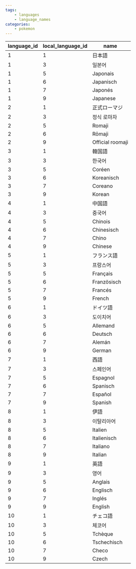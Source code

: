 ```yaml
---
tags:
    - languages
    - language_names
categories:
    - pokemon
---
```


| language_id | local_language_id |       name       |
|-------------|-------------------|------------------|
| 1           | 1                 | 日本語              |
| 1           | 3                 | 일본어              |
| 1           | 5                 | Japonais         |
| 1           | 6                 | Japanisch        |
| 1           | 7                 | Japonés          |
| 1           | 9                 | Japanese         |
| 2           | 1                 | 正式ローマジ           |
| 2           | 3                 | 정식 로마자           |
| 2           | 5                 | Romaji           |
| 2           | 6                 | Rōmaji           |
| 2           | 9                 | Official roomaji |
| 3           | 1                 | 韓国語              |
| 3           | 3                 | 한국어              |
| 3           | 5                 | Coréen           |
| 3           | 6                 | Koreanisch       |
| 3           | 7                 | Coreano          |
| 3           | 9                 | Korean           |
| 4           | 1                 | 中国語              |
| 4           | 3                 | 중국어              |
| 4           | 5                 | Chinois          |
| 4           | 6                 | Chinesisch       |
| 4           | 7                 | Chino            |
| 4           | 9                 | Chinese          |
| 5           | 1                 | フランス語            |
| 5           | 3                 | 프랑스어             |
| 5           | 5                 | Français         |
| 5           | 6                 | Französisch      |
| 5           | 7                 | Francés          |
| 5           | 9                 | French           |
| 6           | 1                 | ドイツ語             |
| 6           | 3                 | 도이치어             |
| 6           | 5                 | Allemand         |
| 6           | 6                 | Deutsch          |
| 6           | 7                 | Alemán           |
| 6           | 9                 | German           |
| 7           | 1                 | 西語               |
| 7           | 3                 | 스페인어             |
| 7           | 5                 | Espagnol         |
| 7           | 6                 | Spanisch         |
| 7           | 7                 | Español          |
| 7           | 9                 | Spanish          |
| 8           | 1                 | 伊語               |
| 8           | 3                 | 이탈리아어            |
| 8           | 5                 | Italien          |
| 8           | 6                 | Italienisch      |
| 8           | 7                 | Italiano         |
| 8           | 9                 | Italian          |
| 9           | 1                 | 英語               |
| 9           | 3                 | 영어               |
| 9           | 5                 | Anglais          |
| 9           | 6                 | Englisch         |
| 9           | 7                 | Inglés           |
| 9           | 9                 | English          |
| 10          | 1                 | チェコ語             |
| 10          | 3                 | 체코어              |
| 10          | 5                 | Tchèque          |
| 10          | 6                 | Tschechisch      |
| 10          | 7                 | Checo            |
| 10          | 9                 | Czech            |
